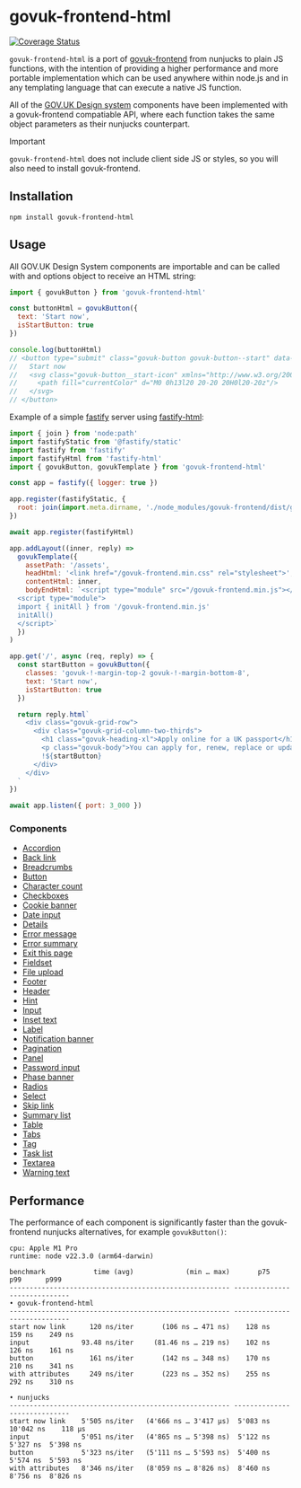 # govuk-frontend-html

[![Coverage Status](https://coveralls.io/repos/github/gunjam/govuk-frontend-html/badge.svg?branch=main)](https://coveralls.io/github/gunjam/govuk-frontend-html?branch=main)

`govuk-frontend-html` is a port of [govuk-frontend](https://github.com/alphagov/govuk-frontend) from nunjucks to plain JS functions, with the intention of providing a higher performance and more portable implementation which can be used anywhere within node.js and in any templating language that can execute a native JS function.

All of the [GOV.UK Design system](https://design-system.service.gov.uk/) components have been implemented with a govuk-frontend compatiable API, where each function takes the same object parameters as their nunjucks counterpart.

> [!IMPORTANT]
> `govuk-frontend-html` does not include client side JS or styles, so you will also need to install govuk-frontend.

## Installation

```
npm install govuk-frontend-html
```

## Usage

All GOV.UK Design System components are importable and can be called with and options object to receive an HTML string:

```javascript
import { govukButton } from 'govuk-frontend-html'

const buttonHtml = govukButton({
  text: 'Start now',
  isStartButton: true
})

console.log(buttonHtml)
// <button type="submit" class="govuk-button govuk-button--start" data-module="govuk-button">
//   Start now
//   <svg class="govuk-button__start-icon" xmlns="http://www.w3.org/2000/svg" width="17.5" height="19" viewBox="0 0 33 40" aria-hidden="true" focusable="false">
//     <path fill="currentColor" d="M0 0h13l20 20-20 20H0l20-20z"/>
//   </svg>
// </button>
```

Example of a simple [fastify](https://fastify.dev/) server using [fastify-html](https://github.com/mcollina/fastify-html):

```javascript
import { join } from 'node:path'
import fastifyStatic from '@fastify/static'
import fastify from 'fastify'
import fastifyHtml from 'fastify-html'
import { govukButton, govukTemplate } from 'govuk-frontend-html'

const app = fastify({ logger: true })

app.register(fastifyStatic, {
  root: join(import.meta.dirname, './node_modules/govuk-frontend/dist/govuk/')
})

await app.register(fastifyHtml)

app.addLayout((inner, reply) =>
  govukTemplate({
    assetPath: '/assets',
    headHtml: '<link href="/govuk-frontend.min.css" rel="stylesheet">',
    contentHtml: inner,
    bodyEndHtml: `<script type="module" src="/govuk-frontend.min.js"></script>
  <script type="module">
  import { initAll } from '/govuk-frontend.min.js'
  initAll()
  </script>`
  })
)

app.get('/', async (req, reply) => {
  const startButton = govukButton({
    classes: 'govuk-!-margin-top-2 govuk-!-margin-bottom-8',
    text: 'Start now',
    isStartButton: true
  })

  return reply.html`
    <div class="govuk-grid-row">
      <div class="govuk-grid-column-two-thirds">
        <h1 class="govuk-heading-xl">Apply online for a UK passport</h1>
        <p class="govuk-body">You can apply for, renew, replace or update your passport and pay for it online.</p>
        !${startButton}
      </div>
    </div>
  `
})

await app.listen({ port: 3_000 })
```

### Components

* [Accordion](./components/accordion/README.md)
* [Back link](./components/back-link/README.md)
* [Breadcrumbs](./components/breadcrumbs/README.md)
* [Button](./components/button/README.md)
* [Character count](./components/character-count/README.md)
* [Checkboxes](./components/checkboxes/README.md)
* [Cookie banner](./components/cookie-banner/README.md)
* [Date input](./components/date-input/README.md)
* [Details](./components/details/README.md)
* [Error message](./components/error-message/README.md)
* [Error summary](./components/error-summary/README.md)
* [Exit this page](./components/exit-this-page/README.md)
* [Fieldset](./components/fieldset/README.md)
* [File upload](./components/file-upload/README.md)
* [Footer](./components/footer/README.md)
* [Header](./components/header/README.md)
* [Hint](./components/hint/README.md)
* [Input](./components/input/README.md)
* [Inset text](./components/inset-text/README.md)
* [Label](./components/label/README.md)
* [Notification banner](./components/notification-banner/README.md)
* [Pagination](./components/pagination/README.md)
* [Panel](./components/panel/README.md)
* [Password input](./components/password-input/README.md)
* [Phase banner](./components/phase-banner/README.md)
* [Radios](./components/radios/README.md)
* [Select](./components/select/README.md)
* [Skip link](./components/skip-link/README.md)
* [Summary list](./components/summary-list/README.md)
* [Table](./components/table/README.md)
* [Tabs](./components/tabs/README.md)
* [Tag](./components/tag/README.md)
* [Task list](./components/task-list/README.md)
* [Textarea](./components/textarea/README.md)
* [Warning text](./components/warning-text/README.md)

## Performance

The performance of each component is significantly faster than the govuk-frontend nunjucks alternatives, for example `govukButton()`:

```
cpu: Apple M1 Pro
runtime: node v22.3.0 (arm64-darwin)

benchmark            time (avg)             (min … max)       p75       p99      p999
------------------------------------------------------- -----------------------------
• govuk-frontend-html
------------------------------------------------------- -----------------------------
start now link      120 ns/iter       (106 ns … 471 ns)    128 ns    159 ns    249 ns
input             93.48 ns/iter     (81.46 ns … 219 ns)    102 ns    126 ns    161 ns
button              161 ns/iter       (142 ns … 348 ns)    170 ns    210 ns    341 ns
with attributes     249 ns/iter       (223 ns … 352 ns)    255 ns    292 ns    310 ns

• nunjucks
------------------------------------------------------- -----------------------------
start now link    5'505 ns/iter   (4'666 ns … 3'417 µs)  5'083 ns 10'042 ns    118 µs
input             5'051 ns/iter   (4'865 ns … 5'398 ns)  5'122 ns  5'327 ns  5'398 ns
button            5'323 ns/iter   (5'111 ns … 5'593 ns)  5'400 ns  5'574 ns  5'593 ns
with attributes   8'346 ns/iter   (8'059 ns … 8'826 ns)  8'460 ns  8'756 ns  8'826 ns
```
